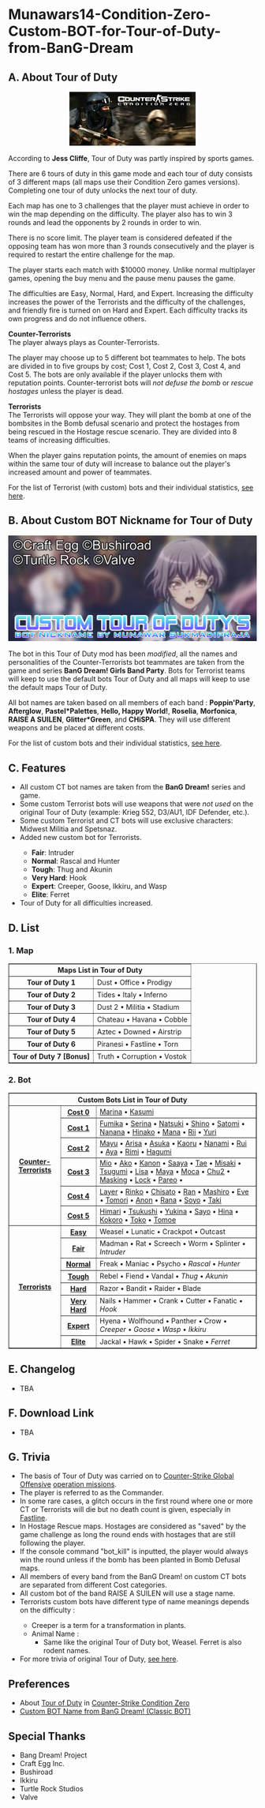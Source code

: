# Munawars14-Condition-Zero-Custom-BOT-for-Tour-of-Duty-from-BanG-Dream

## A. About Tour of Duty
<p align="center"><img alt="Counter-Strike Condition Zero - Tour of Duty" src="https://raw.githubusercontent.com/munawars14/Munawars14-Condition-Zero-Custom-BOT-for-Tour-of-Duty-from-BanG-Dream/main/thumbnail.jpg" /></p>

According to <b>Jess Cliffe</b>, Tour of Duty was partly inspired by sports games.

There are 6 tours of duty in this game mode and each tour of duty consists of 3 different maps (all maps use their Condition Zero games versions). Completing one tour of duty unlocks the next tour of duty.

Each map has one to 3 challenges that the player must achieve in order to win the map depending on the difficulty. The player also has to win 3 rounds and lead the opponents by 2 rounds in order to win.

There is no score limit. The player team is considered defeated if the opposing team has won more than 3 rounds consecutively and the player is required to restart the entire challenge for the map.

The player starts each match with $10000 money. Unlike normal multiplayer games, opening the buy menu and the pause menu pauses the game.

The difficulties are Easy, Normal, Hard, and Expert. Increasing the difficulty increases the power of the Terrorists and the difficulty of the challenges, and friendly fire is turned on on Hard and Expert. Each difficulty tracks its own progress and do not influence others.

<b>Counter-Terrorists</b><br>
The player always plays as Counter-Terrorists.

The player may choose up to 5 different bot teammates to help. The bots are divided in to five groups by cost; Cost 1, Cost 2, Cost 3, Cost 4, and Cost 5. The bots are only available if the player unlocks them with reputation points. Counter-terrorist bots will <i>not defuse the bomb</i> or <i>rescue hostages</i> unless the player is dead.

<b>Terrorists</b><br>
The Terrorists will oppose your way. They will plant the bomb at one of the bombsites in the Bomb defusal scenario and protect the hostages from being rescued in the Hostage rescue scenario. They are divided into 8 teams of increasing difficulties.

When the player gains reputation points, the amount of enemies on maps within the same tour of duty will increase to balance out the player's increased amount and power of teammates.

For the list of Terrorist (with custom) bots and their individual statistics, <a href="https://github.com/munawars14/Munawars14-Condition-Zero-Custom-BOT-for-Tour-of-Duty-from-BanG-Dream/blob/main/Custom%20Bots%20List%20-%20Terrorists.md">see here</a>.

## B. About Custom BOT Nickname for Tour of Duty</b>
<p align="center"><img alt="Counter-Strike Condition Zero - Custom Tour of Duty from BanG Dream!" src="https://raw.githubusercontent.com/munawars14/Munawars14-Condition-Zero-Custom-BOT-for-Tour-of-Duty-from-BanG-Dream/main/thumbnail-bandori-v1.2.jpg" /></p>

The bot in this Tour of Duty mod has been <i>modified</i>, all the names and personalities of the Counter-Terrorists bot teammates are taken from the game and series <b>BanG Dream! Girls Band Party</b>. Bots for Terrorist teams will keep to use the default bots Tour of Duty and all maps will keep to use the default maps Tour of Duty.

<p>All bot names are taken based on all members of each band : <b>Poppin'Party</b>, <b>Afterglow</b>, <b>Pastel*Palettes</b>, <b>Hello, Happy World!</b>, <b>Roselia</b>, <b>Morfonica</b>, <b>RAISE A SUILEN</b>, <b>Glitter*Green</b>, and <b>CHiSPA</b>. They will use different weapons and be placed at different costs.</p>

For the list of custom bots and their individual statistics, <a href="https://github.com/munawars14/Munawars14-Condition-Zero-Custom-BOT-for-Tour-of-Duty-from-BanG-Dream/blob/main/Custom%20Bots%20List.md">see here</a>.

## C. Features
<ul>
<li>All custom CT bot names are taken from the <b>BanG Dream!</b> series and game.</li>
<li>Some custom Terrorist bots will use weapons that were <i>not used</i> on the original Tour of Duty (example: Krieg 552, D3/AU1, IDF Defender, etc.).</li>
<li>Some custom Terrorist and CT bots will use exclusive characters: Midwest Militia and Spetsnaz.</li>
<li>Added new custom bot for Terrorists.</li>
<ul>
<li><b>Fair</b>: Intruder</li>
<li><b>Normal</b>: Rascal and Hunter</li>
<li><b>Tough</b>: Thug and Akunin</li>
<li><b>Very Hard</b>: Hook</li>
<li><b>Expert</b>: Creeper, Goose, Ikkiru, and Wasp</li>
<li><b>Elite</b>: Ferret</li>
</ul>
<li>Tour of Duty for all difficulties increased.</li>
</ul>

## D. List
### 1. Map
<table border="1">
<tbody>
<tr>
<th colspan="2">Maps List in Tour of Duty</th>
</tr>
<tr>
<th>Tour of Duty 1</th>
<td>Dust • Office • Prodigy</td>
</tr>
<tr>
<th>Tour of Duty 2</th>
<td>Tides • Italy • Inferno</td>
</tr>
<tr>
<th>Tour of Duty 3</th>
<td>Dust 2 • Militia • Stadium</td>
</tr>
<tr>
<th>Tour of Duty 4</th>
<td>Chateau • Havana • Cobble</td>
</tr>
<tr>
<th>Tour of Duty 5</th>
<td>Aztec • Downed • Airstrip</td>
</tr>
<tr>
<th>Tour of Duty 6</th>
<td>Piranesi • Fastline • Torn</td>
</tr>
<tr>
<th>Tour of Duty 7 [Bonus]</th>
<td>Truth • Corruption • Vostok</td>
</tr>
</tbody>
</table>

### 2. Bot
<table border="1">
<tbody>
<tr>
<th colspan="3" align="center">Custom Bots List in Tour of Duty</th>
</tr>
<tr>
<th rowspan="6"><a href="https://github.com/munawars14/Munawars14-Condition-Zero-Custom-BOT-for-Tour-of-Duty-from-BanG-Dream/blob/main/Custom%20Bots%20List.md">Counter-Terrorists</a></th>
<th align="center"><a href="https://github.com/munawars14/Munawars14-Condition-Zero-Custom-BOT-for-Tour-of-Duty-from-BanG-Dream/blob/main/Custom%20Bots%20List.md#cost-1">Cost 0</a></th>
<td><a href="https://github.com/munawars14/Munawars14-Condition-Zero-Custom-BOT-for-Tour-of-Duty-from-BanG-Dream/blob/main/Custom%20Bots%20List%20-%20Cost%200.md#marina">Marina</a> • <a href="https://github.com/munawars14/Munawars14-Condition-Zero-Custom-BOT-for-Tour-of-Duty-from-BanG-Dream/blob/main/Custom%20Bots%20List%20-%20Cost%200.md#Kasumi">Kasumi</a></td>
</tr>
<tr>
<th align="center"><a href="https://github.com/munawars14/Munawars14-Condition-Zero-Custom-BOT-for-Tour-of-Duty-from-BanG-Dream/blob/main/Custom%20Bots%20List.md#cost-1">Cost 1</a></th>
<td><a href="https://github.com/munawars14/Munawars14-Condition-Zero-Custom-BOT-for-Tour-of-Duty-from-BanG-Dream/blob/main/Custom%20Bots%20List%20-%20Cost%201.md#fumika">Fumika</a> • <a href="https://github.com/munawars14/Munawars14-Condition-Zero-Custom-BOT-for-Tour-of-Duty-from-BanG-Dream/blob/main/Custom%20Bots%20List%20-%20Cost%201.md#serina">Serina</a> • <a href="https://github.com/munawars14/Munawars14-Condition-Zero-Custom-BOT-for-Tour-of-Duty-from-BanG-Dream/blob/main/Custom%20Bots%20List%20-%20Cost%201.md#natsuki">Natsuki</a> • <a href="https://github.com/munawars14/Munawars14-Condition-Zero-Custom-BOT-for-Tour-of-Duty-from-BanG-Dream/blob/main/Custom%20Bots%20List%20-%20Cost%201.md#shino">Shino</a> • <a href="https://github.com/munawars14/Munawars14-Condition-Zero-Custom-BOT-for-Tour-of-Duty-from-BanG-Dream/blob/main/Custom%20Bots%20List%20-%20Cost%201.md#satomi">Satomi</a> • <a href="https://github.com/munawars14/Munawars14-Condition-Zero-Custom-BOT-for-Tour-of-Duty-from-BanG-Dream/blob/main/Custom%20Bots%20List%20-%20Cost%201.md#nanana">Nanana</a> • <a href="https://github.com/munawars14/Munawars14-Condition-Zero-Custom-BOT-for-Tour-of-Duty-from-BanG-Dream/blob/main/Custom%20Bots%20List%20-%20Cost%201.md#hinako">Hinako</a> • <a href="https://github.com/munawars14/Munawars14-Condition-Zero-Custom-BOT-for-Tour-of-Duty-from-BanG-Dream/blob/main/Custom%20Bots%20List%20-%20Cost%201.md#mana">Mana</a> • <a href="https://github.com/munawars14/Munawars14-Condition-Zero-Custom-BOT-for-Tour-of-Duty-from-BanG-Dream/blob/main/Custom%20Bots%20List%20-%20Cost%201.md#rii">Rii</a> • <a href="https://github.com/munawars14/Munawars14-Condition-Zero-Custom-BOT-for-Tour-of-Duty-from-BanG-Dream/blob/main/Custom%20Bots%20List%20-%20Cost%201.md#yuri">Yuri</a></td>
</tr>
<tr>
<th align="center"><a href="https://github.com/munawars14/Munawars14-Condition-Zero-Custom-BOT-for-Tour-of-Duty-from-BanG-Dream/blob/main/Custom%20Bots%20List.md#cost-2">Cost 2</a></th>
<td><a href="https://github.com/munawars14/Munawars14-Condition-Zero-Custom-BOT-for-Tour-of-Duty-from-BanG-Dream/blob/main/Custom%20Bots%20List%20-%20Cost%202.md#mayu">Mayu</a> • <a href="https://github.com/munawars14/Munawars14-Condition-Zero-Custom-BOT-for-Tour-of-Duty-from-BanG-Dream/blob/main/Custom%20Bots%20List%20-%20Cost%202.md#arisa">Arisa</a> • <a href="https://github.com/munawars14/Munawars14-Condition-Zero-Custom-BOT-for-Tour-of-Duty-from-BanG-Dream/blob/main/Custom%20Bots%20List%20-%20Cost%202.md#Asuka">Asuka</a> • <a href="https://github.com/munawars14/Munawars14-Condition-Zero-Custom-BOT-for-Tour-of-Duty-from-BanG-Dream/blob/main/Custom%20Bots%20List%20-%20Cost%202.md#kaoru">Kaoru</a> • <a href="https://github.com/munawars14/Munawars14-Condition-Zero-Custom-BOT-for-Tour-of-Duty-from-BanG-Dream/blob/main/Custom%20Bots%20List%20-%20Cost%202.md#nanami">Nanami</a> • <a href="https://github.com/munawars14/Munawars14-Condition-Zero-Custom-BOT-for-Tour-of-Duty-from-BanG-Dream/blob/main/Custom%20Bots%20List%20-%20Cost%202.md#rui">Rui</a> • <a href="https://github.com/munawars14/Munawars14-Condition-Zero-Custom-BOT-for-Tour-of-Duty-from-BanG-Dream/blob/main/Custom%20Bots%20List%20-%20Cost%202.md#aya">Aya</a> • <a href="https://github.com/munawars14/Munawars14-Condition-Zero-Custom-BOT-for-Tour-of-Duty-from-BanG-Dream/blob/main/Custom%20Bots%20List%20-%20Cost%202.md#rimi">Rimi</a> • <a href="https://github.com/munawars14/Munawars14-Condition-Zero-Custom-BOT-for-Tour-of-Duty-from-BanG-Dream/blob/main/Custom%20Bots%20List%20-%20Cost%202.md#hagumi">Hagumi</a></td>
</tr>
<tr>
<th align="center"><a href="https://github.com/munawars14/Munawars14-Condition-Zero-Custom-BOT-for-Tour-of-Duty-from-BanG-Dream/blob/main/Custom%20Bots%20List.md#cost-3">Cost 3</a></th>
<td><a href="https://github.com/munawars14/Munawars14-Condition-Zero-Custom-BOT-for-Tour-of-Duty-from-BanG-Dream/blob/main/Custom%20Bots%20List%20-%20Cost%203.md#mio">Mio</a> • <a href="https://github.com/munawars14/Munawars14-Condition-Zero-Custom-BOT-for-Tour-of-Duty-from-BanG-Dream/blob/main/Custom%20Bots%20List%20-%20Cost%203.md#ako">Ako</a> • <a href="https://github.com/munawars14/Munawars14-Condition-Zero-Custom-BOT-for-Tour-of-Duty-from-BanG-Dream/blob/main/Custom%20Bots%20List%20-%20Cost%203.md#kanon">Kanon</a> • <a href="https://github.com/munawars14/Munawars14-Condition-Zero-Custom-BOT-for-Tour-of-Duty-from-BanG-Dream/blob/main/Custom%20Bots%20List%20-%20Cost%203.md#saaya">Saaya</a> • <a href="https://github.com/munawars14/Munawars14-Condition-Zero-Custom-BOT-for-Tour-of-Duty-from-BanG-Dream/blob/main/Custom%20Bots%20List%20-%20Cost%203.md#tae">Tae</a> • <a href="https://github.com/munawars14/Munawars14-Condition-Zero-Custom-BOT-for-Tour-of-Duty-from-BanG-Dream/blob/main/Custom%20Bots%20List%20-%20Cost%203.md#misaki">Misaki</a> • <a href="https://github.com/munawars14/Munawars14-Condition-Zero-Custom-BOT-for-Tour-of-Duty-from-BanG-Dream/blob/main/Custom%20Bots%20List%20-%20Cost%203.md#tsugumi">Tsugumi</a> • <a href="https://github.com/munawars14/Munawars14-Condition-Zero-Custom-BOT-for-Tour-of-Duty-from-BanG-Dream/blob/main/Custom%20Bots%20List%20-%20Cost%203.md#lisa">Lisa</a> • <a href="https://github.com/munawars14/Munawars14-Condition-Zero-Custom-BOT-for-Tour-of-Duty-from-BanG-Dream/blob/main/Custom%20Bots%20List%20-%20Cost%203.md#maya">Maya</a> • <a href="https://github.com/munawars14/Munawars14-Condition-Zero-Custom-BOT-for-Tour-of-Duty-from-BanG-Dream/blob/main/Custom%20Bots%20List%20-%20Cost%203.md#moca">Moca</a> • <a href="https://github.com/munawars14/Munawars14-Condition-Zero-Custom-BOT-for-Tour-of-Duty-from-BanG-Dream/blob/main/Custom%20Bots%20List%20-%20Cost%203.md#chiyu-aka-chu2">Chu2</a> • <a href="https://github.com/munawars14/Munawars14-Condition-Zero-Custom-BOT-for-Tour-of-Duty-from-BanG-Dream/blob/main/Custom%20Bots%20List%20-%20Cost%203.md#masuki-aka-masking">Masking</a> • <a href="https://github.com/munawars14/Munawars14-Condition-Zero-Custom-BOT-for-Tour-of-Duty-from-BanG-Dream/blob/main/Custom%20Bots%20List%20-%20Cost%203.md#rokka-aka-lock">Lock</a> • <a href="https://github.com/munawars14/Munawars14-Condition-Zero-Custom-BOT-for-Tour-of-Duty-from-BanG-Dream/blob/main/Custom%20Bots%20List%20-%20Cost%203.md#reona-aka-pareo">Pareo</a> • </td>
</tr>
<tr>
<th align="center"><a href="https://github.com/munawars14/Munawars14-Condition-Zero-Custom-BOT-for-Tour-of-Duty-from-BanG-Dream/blob/main/Custom%20Bots%20List.md#cost-4">Cost 4</a></th>
<td><a href="https://github.com/munawars14/Munawars14-Condition-Zero-Custom-BOT-for-Tour-of-Duty-from-BanG-Dream/blob/main/Custom%20Bots%20List%20-%20Cost%204.md#rei-aka-layer">Layer</a> • <a href="https://github.com/munawars14/Munawars14-Condition-Zero-Custom-BOT-for-Tour-of-Duty-from-BanG-Dream/blob/main/Custom%20Bots%20List%20-%20Cost%204.md#rinko">Rinko</a> • <a href="https://github.com/munawars14/Munawars14-Condition-Zero-Custom-BOT-for-Tour-of-Duty-from-BanG-Dream/blob/main/Custom%20Bots%20List%20-%20Cost%204.md#chisato">Chisato</a> • <a href="https://github.com/munawars14/Munawars14-Condition-Zero-Custom-BOT-for-Tour-of-Duty-from-BanG-Dream/blob/main/Custom%20Bots%20List%20-%20Cost%204.md#ran">Ran</a> • <a href="https://github.com/munawars14/Munawars14-Condition-Zero-Custom-BOT-for-Tour-of-Duty-from-BanG-Dream/blob/main/Custom%20Bots%20List%20-%20Cost%204.md#mashiro">Mashiro</a> • <a href="https://github.com/munawars14/Munawars14-Condition-Zero-Custom-BOT-for-Tour-of-Duty-from-BanG-Dream/blob/main/Custom%20Bots%20List%20-%20Cost%204.md#eve">Eve</a> • <a href="https://github.com/munawars14/Munawars14-Condition-Zero-Custom-BOT-for-Tour-of-Duty-from-BanG-Dream/blob/main/Custom%20Bots%20List%20-%20Cost%204.md#tomori">Tomori</a> • <a href="https://github.com/munawars14/Munawars14-Condition-Zero-Custom-BOT-for-Tour-of-Duty-from-BanG-Dream/blob/main/Custom%20Bots%20List%20-%20Cost%204.md#anon">Anon</a> • <a href="https://github.com/munawars14/Munawars14-Condition-Zero-Custom-BOT-for-Tour-of-Duty-from-BanG-Dream/blob/main/Custom%20Bots%20List%20-%20Cost%204.md#rana">Rana</a> • <a href="https://github.com/munawars14/Munawars14-Condition-Zero-Custom-BOT-for-Tour-of-Duty-from-BanG-Dream/blob/main/Custom%20Bots%20List%20-%20Cost%204.md#soyo">Soyo</a> • <a href="https://github.com/munawars14/Munawars14-Condition-Zero-Custom-BOT-for-Tour-of-Duty-from-BanG-Dream/blob/main/Custom%20Bots%20List%20-%20Cost%204.md#taki">Taki</a></td>
</tr>
<tr>
<th align="center"><a href="https://github.com/munawars14/Munawars14-Condition-Zero-Custom-BOT-for-Tour-of-Duty-from-BanG-Dream/blob/main/Custom%20Bots%20List.md#cost-5">Cost 5</a></th>
<td><a href="https://github.com/munawars14/Munawars14-Condition-Zero-Custom-BOT-for-Tour-of-Duty-from-BanG-Dream/blob/main/Custom%20Bots%20List%20-%20Cost%205.md#himari">Himari</a> • <a href="https://github.com/munawars14/Munawars14-Condition-Zero-Custom-BOT-for-Tour-of-Duty-from-BanG-Dream/blob/main/Custom%20Bots%20List%20-%20Cost%205.md#tsukushi">Tsukushi</a> • <a href="https://github.com/munawars14/Munawars14-Condition-Zero-Custom-BOT-for-Tour-of-Duty-from-BanG-Dream/blob/main/Custom%20Bots%20List%20-%20Cost%205.md#yukina">Yukina</a> • <a href="https://github.com/munawars14/Munawars14-Condition-Zero-Custom-BOT-for-Tour-of-Duty-from-BanG-Dream/blob/main/Custom%20Bots%20List%20-%20Cost%205.md#sayo">Sayo</a> • <a href="https://github.com/munawars14/Munawars14-Condition-Zero-Custom-BOT-for-Tour-of-Duty-from-BanG-Dream/blob/main/Custom%20Bots%20List%20-%20Cost%205.md#hina">Hina</a> • <a href="https://github.com/munawars14/Munawars14-Condition-Zero-Custom-BOT-for-Tour-of-Duty-from-BanG-Dream/blob/main/Custom%20Bots%20List%20-%20Cost%205.md#kokoro">Kokoro</a> • <a href="https://github.com/munawars14/Munawars14-Condition-Zero-Custom-BOT-for-Tour-of-Duty-from-BanG-Dream/blob/main/Custom%20Bots%20List%20-%20Cost%205.md#toko">Toko</a> • <a href="https://github.com/munawars14/Munawars14-Condition-Zero-Custom-BOT-for-Tour-of-Duty-from-BanG-Dream/blob/main/Custom%20Bots%20List%20-%20Cost%205.md#tomoe">Tomoe</a></td>
</tr>
<tr>
<th rowspan="8"><a href="https://github.com/munawars14/Munawars14-Condition-Zero-Custom-BOT-for-Tour-of-Duty-from-BanG-Dream/blob/main/Custom%20Bots%20List%20-%20Terrorists.md">Terrorists</a></th>
<th><a href="https://github.com/munawars14/Munawars14-Condition-Zero-Custom-BOT-for-Tour-of-Duty-from-BanG-Dream/blob/main/Custom%20Bots%20List%20-%20Terrorists.md#easy">Easy</a></th>
<td>Weasel • Lunatic • Crackpot • Outcast</td>
</tr>
<tr>
<th><a href="https://github.com/munawars14/Munawars14-Condition-Zero-Custom-BOT-for-Tour-of-Duty-from-BanG-Dream/blob/main/Custom%20Bots%20List%20-%20Terrorists.md#fair">Fair</a></th>
<td>Madman • Rat • Screech • Worm • Splinter • <i>Intruder</i></td>
</tr>
<tr>
<th><a href="https://github.com/munawars14/Munawars14-Condition-Zero-Custom-BOT-for-Tour-of-Duty-from-BanG-Dream/blob/main/Custom%20Bots%20List%20-%20Terrorists.md#normal">Normal</a></th>
<td>Freak • Maniac • Psycho • <i>Rascal</i> • <i>Hunter</i></td>
</tr>
<tr>
<th><a href="https://github.com/munawars14/Munawars14-Condition-Zero-Custom-BOT-for-Tour-of-Duty-from-BanG-Dream/blob/main/Custom%20Bots%20List%20-%20Terrorists.md#tough">Tough</a></th>
<td>Rebel • Fiend • Vandal • <i>Thug</i> • <i>Akunin</i></td>
</tr>
<tr>
<th><a href="https://github.com/munawars14/Munawars14-Condition-Zero-Custom-BOT-for-Tour-of-Duty-from-BanG-Dream/blob/main/Custom%20Bots%20List%20-%20Terrorists.md#hard">Hard</a></th>
<td>Razor • Bandit • Raider • Blade</td>
</tr>
<tr>
<th><a href="https://github.com/munawars14/Munawars14-Condition-Zero-Custom-BOT-for-Tour-of-Duty-from-BanG-Dream/blob/main/Custom%20Bots%20List%20-%20Terrorists.md#very-hard">Very Hard</a></th>
<td>Nails • Hammer • Crank • Cutter • Fanatic • <i>Hook</i></td>
</tr>
<tr>
<th><a href="https://github.com/munawars14/Munawars14-Condition-Zero-Custom-BOT-for-Tour-of-Duty-from-BanG-Dream/blob/main/Custom%20Bots%20List%20-%20Terrorists.md#expert">Expert</a></th>
<td>Hyena • Wolfhound • Panther • Crow • <i>Creeper</i> • <i>Goose</i> • <i>Wasp</i> • <i>Ikkiru</i></td>
</tr>
<tr>
<th><a href="https://github.com/munawars14/Munawars14-Condition-Zero-Custom-BOT-for-Tour-of-Duty-from-BanG-Dream/blob/main/Custom%20Bots%20List%20-%20Terrorists.md#elite">Elite</a></th>
<td>Jackal • Hawk • Spider • Snake • <i>Ferret</i></td>
</tr>
</tbody>
</table>

## E. Changelog
- TBA

## F. Download Link
- TBA

## G. Trivia
<ul>
<li>The basis of Tour of Duty was carried on to <a href="https://counterstrike.fandom.com/wiki/Counter-Strike:_Global_Offensive">Counter-Strike Global Offensive</a> <a href="https://counterstrike.fandom.com/wiki/Operations">operation missions</a>.</li>
<li>The player is referred to as the Commander.</li>
<li>In some rare cases, a glitch occurs in the first round where one or more CT or Terrorists will die but no death count is given, especially in <a href="https://counterstrike.fandom.com/wiki/Fastline">Fastline</a>.</li>
<li>In Hostage Rescue maps. Hostages are considered as "saved" by the game challenge as long the round ends with hostages that are still following the player.</li>
<Li>If the console command "bot_kill" is inputted, the player would always win the round unless if the bomb has been planted in Bomb Defusal maps.</li>
<Li>All members of every band from the BanG Dream! on custom CT bots are separated from different Cost categories.</li>
<Li>All custom bot of the band RAISE A SUILEN will use a stage name.</li>
<li>Terrorists custom bots have different type of name meanings depends on the difficulty :</li>
<ul>
<li>Creeper is a term for a transformation in plants.</li>
<li>Animal Name :
<ul>
<li>Same like the original Tour of Duty bot, Weasel. Ferret is also rodent names.</li>
</ul>
</ul>
<li>For more trivia of original Tour of Duty, <a href="https://counterstrike.fandom.com/wiki/Tour_of_Duty#Trivia">see here</a>.</li>
</ul>

## Preferences
- About <a href="https://counterstrike.fandom.com/wiki/Tour_of_Duty">Tour of Duty</a> in <a href="https://counterstrike.fandom.com/wiki/Counter-Strike:_Condition_Zero">Counter-Strike Condition Zero</a>
- <a href="https://github.com/munawars14/munawars14-botprofile-from-bandori">Custom BOT Name from BanG Dream! (Classic BOT)</a>

## Special Thanks
- Bang Dream! Project
- Craft Egg Inc.
- Bushiroad
- Ikkiru
- Turtle Rock Studios
- Valve
